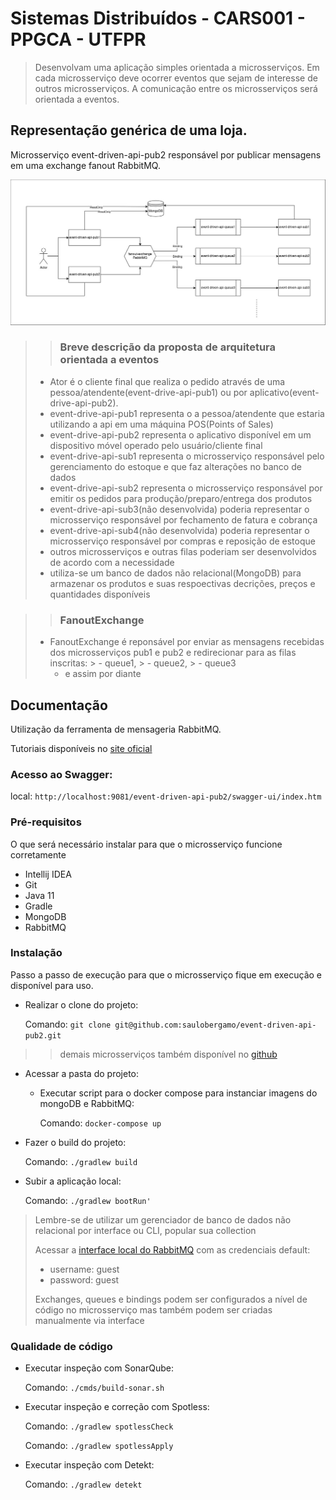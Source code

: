 # Sistemas Distribuídos - CARS001 - PPGCA - UTFPR

>Desenvolvam uma aplicação simples orientada a microsserviços. Em cada microsserviço deve ocorrer eventos que sejam de interesse de outros microsserviços. A comunicação entre os microsserviços será orientada a eventos.


## Representação genérica de uma loja.


Microsserviço event-driven-api-pub2 responsável por publicar mensagens em uma exchange fanout RabbitMQ.

![img.png](img.png)

>>### Breve descrição da proposta de arquitetura orientada a eventos
> - Ator é o cliente final que realiza o pedido através de uma pessoa/atendente(event-drive-api-pub1) ou por aplicativo(event-drive-api-pub2).
> - event-drive-api-pub1 representa o a pessoa/atendente que estaria utilizando a api em uma máquina POS(Points of Sales)
> - event-drive-api-pub2 representa o aplicativo disponível em um dispositivo móvel operado pelo usuário/cliente final
> - event-drive-api-sub1 representa o microsserviço responsável pelo gerenciamento do estoque e que faz alterações no banco de dados
> - event-drive-api-sub2 representa o microsserviço responsável por emitir os pedidos para produção/preparo/entrega dos produtos
> - event-drive-api-sub3(não desenvolvida) poderia representar o microsserviço responsável por fechamento de fatura e cobrança
> - event-drive-api-sub4(não desenvolvida) poderia representar o microsserviço responsável por compras e reposição de estoque
> - outros microsserviços e outras filas poderiam ser desenvolvidos de acordo com a necessidade
> - utiliza-se um banco de dados não relacional(MongoDB) para armazenar os produtos e suas respoectivas decrições, preços e quantidades disponíveis

>>### FanoutExchange
> - FanoutExchange é reponsável por enviar as mensagens recebidas dos microsserviços pub1 e pub2 e redirecionar para as filas inscritas:
    >   - queue1,
    >   - queue2,
    >   - queue3
>   - e assim por diante

## Documentação

Utilização da ferramenta de mensageria RabbitMQ.

Tutoriais disponíveis no [site oficial](https://www.rabbitmq.com/tutorials)

### Acesso ao Swagger:

local: ```http://localhost:9081/event-driven-api-pub2/swagger-ui/index.htm```

### Pré-requisitos

O que será necessário instalar para que o microsserviço funcione corretamente

- Intellij IDEA
- Git
- Java 11
- Gradle
- MongoDB
- RabbitMQ

### Instalação

Passo a passo de execução para que o microsserviço fique em execução e disponível para uso.

- Realizar o clone do projeto:

  Comando: ```git clone git@github.com:saulobergamo/event-driven-api-pub2.git```

>>demais microsserviços também disponível no [github](https://github.com/saulobergamo)

- Acessar a pasta do projeto:

  - Executar script para o docker compose para instanciar imagens do mongoDB e RabbitMQ:

    Comando: ```docker-compose up```


- Fazer o build do projeto:

  Comando: ```./gradlew build```


- Subir a aplicação local:

  Comando: ```./gradlew bootRun'```

> Lembre-se de utilizar um gerenciador de banco de dados não relacional por interface ou CLI, popular sua collection
>
> Acessar a [interface local do RabbitMQ](localhost:15672) com as credenciais default:
> - username: guest
> - password: guest
>
> Exchanges, queues e bindings podem ser configurados a nível de código no microsserviço mas também podem ser criadas manualmente via interface

### Qualidade de código

- Executar inspeção com SonarQube:

  Comando: ```./cmds/build-sonar.sh```


- Executar inspeção e correção com Spotless:

  Comando: ```./gradlew spotlessCheck```

  Comando: ```./gradlew spotlessApply```

- Executar inspeção com Detekt:

  Comando: ```./gradlew detekt```
